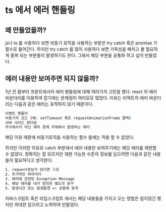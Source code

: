 # ts 에서 에러 핸들링

## 왜 만들었을까?

js나 ts 를 사용하다 보면 비동기 로직을 사용하는 부분은 try catch 혹은 promise 가 필수로 들어간다.
하지만 try catch 를 많이 사용하다 보면 가독성을 해치고 불 필요하게 중복 되는 부분들이 발생하기도 한다.
그래서 해당 부분을 공통화 하고 싶어 만들었다.

## 에러 내용만 보여주면 되지 않을까?

1년 전 쯤부터 프론트에서의 에러 핸들링에 대해 여러가지 고민을 했다.
react 의 에러 바운더리를 이용하여 잡기에는 문제점이 여러모로 많았다.
이유는 리액트의 에러 바운더리는 다음과 같은 에러는 포착하지 않기 때문이다.

```bash
이벤트 핸들러
비동기적 코드 (예: setTimeout 혹은 requestAnimationFrame 콜백)
서버 사이드 렌더링
자식에서가 아닌 에러 경계 자체에서 발생하는 에러
```

해당 이유 때문에 비동기로직을 사용하는 함수 들에는 적용 할 수 없었다.

하지만 이러한 이유로 catch 부분에서 에러 내용만 보여주기에는 해당 에러를 재현할 수 없었다.
정확히는 잘 모르지만 재현 가능한 수준의 정보를 담으려면 다음과 같은 내용들이 필요하다고 생각한다.

```bash
1. request정보가 있다면 그것
2. 추가적인 파라미터
3. 에러에 관련된 Exception Message
4. 해당 에러를 내가 정의한 별도의 문구
5. 발생시간 또는 발생홤경 => 상황에 맞게
```

자바스크립트 혹은 타입스크립트 에서는 해당 내용들을 가지고 오는 방법은 쉽지않긴 했지만
최대한 담으려고 노력하여 만들었다.
